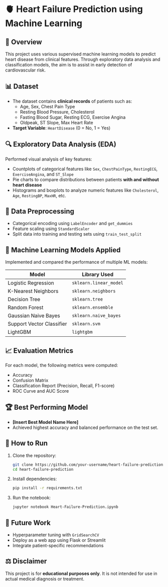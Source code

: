 
# 🫀 Heart Failure Prediction using Machine Learning

## 📌 Overview

This project uses various supervised machine learning models to predict heart disease from clinical features. Through exploratory data analysis and classification models, the aim is to assist in early detection of cardiovascular risk.

## 📊 Dataset

- The dataset contains **clinical records** of patients such as:
  - Age, Sex, Chest Pain Type
  - Resting Blood Pressure, Cholesterol
  - Fasting Blood Sugar, Resting ECG, Exercise Angina
  - Oldpeak, ST Slope, Max Heart Rate
- **Target Variable**: `HeartDisease` (0 = No, 1 = Yes)

## 🔍 Exploratory Data Analysis (EDA)

Performed visual analysis of key features:
- Countplots of categorical features like `Sex`, `ChestPainType`, `RestingECG`, `ExerciseAngina`, and `ST_Slope`
- Pie charts to compare distributions between patients **with and without heart disease**
- Histograms and boxplots to analyze numeric features like `Cholesterol`, `Age`, `RestingBP`, `MaxHR`, etc.

## 🧹 Data Preprocessing

- Categorical encoding using `LabelEncoder` and `get_dummies`
- Feature scaling using `StandardScaler`
- Split data into training and testing sets using `train_test_split`

## 🧠 Machine Learning Models Applied

Implemented and compared the performance of multiple ML models:

| Model                  | Library Used        |
|-----------------------|---------------------|
| Logistic Regression   | `sklearn.linear_model` |
| K-Nearest Neighbors   | `sklearn.neighbors` |
| Decision Tree         | `sklearn.tree`      |
| Random Forest         | `sklearn.ensemble`  |
| Gaussian Naive Bayes  | `sklearn.naive_bayes` |
| Support Vector Classifier | `sklearn.svm`   |
| LightGBM              | `lightgbm`          |

## 📈 Evaluation Metrics

For each model, the following metrics were computed:
- Accuracy
- Confusion Matrix
- Classification Report (Precision, Recall, F1-score)
- ROC Curve and AUC Score

## 🏆 Best Performing Model

- **[Insert Best Model Name Here]**
- Achieved highest accuracy and balanced performance on the test set.

## 📌 How to Run

1. Clone the repository:
   ```bash
   git clone https://github.com/your-username/heart-failure-prediction.git
   cd heart-failure-prediction
   ```
2. Install dependencies:
   ```bash
   pip install -r requirements.txt
   ```
3. Run the notebook:
   ```bash
   jupyter notebook Heart-Failure-Prediction.ipynb
   ```

## 🧠 Future Work

- Hyperparameter tuning with `GridSearchCV`
- Deploy as a web app using Flask or Streamlit
- Integrate patient-specific recommendations

## ⚖️ Disclaimer

This project is for **educational purposes only**. It is not intended for use in actual medical diagnosis or treatment.
